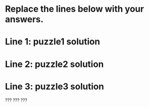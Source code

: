 # Replace the lines below with your answers.
# Line 1: puzzle1 solution
# Line 2: puzzle2 solution
# Line 3: puzzle3 solution
???
???
???
